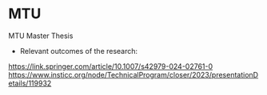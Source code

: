 # MTU
MTU Master Thesis

* Relevant outcomes of the research:
  
https://link.springer.com/article/10.1007/s42979-024-02761-0
https://www.insticc.org/node/TechnicalProgram/closer/2023/presentationDetails/119932
